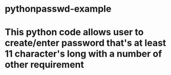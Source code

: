 # pythonpasswd-example
# This python code allows user to create/enter password that's at least 11 character's long with a number of other requirement
